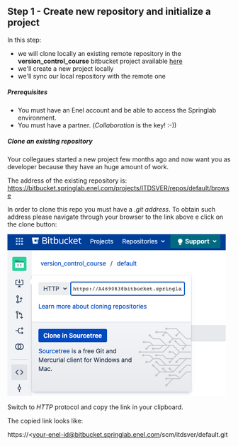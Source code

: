 ## Step 1 - Create new repository and initialize a project
In this step:
* we will clone locally an existing remote repository in the **version_control_course** bitbucket project available [here](https://bitbucket.springlab.enel.com/projects/ITDSVER) 
* we'll create a new project locally
* we'll sync our local repository with the remote one

##### Prerequisites
* You must have an Enel account and be able to access the Springlab environment.
* You must have a partner. (*Collaboration* is the key! :-))

##### Clone an existing repository
Your collegaues started a new project few months ago and now want you as developer because they have an huge amount of work.

The address of the existing repository is: https://bitbucket.springlab.enel.com/projects/ITDSVER/repos/default/browse

In order to clone this repo you must have a *.git address*.
To obtain such address please navigate through your browser to the link above e click on the clone button:

![](./assets/cloning_repo_button.png)

Switch to *HTTP* protocol and copy the link in your clipboard.

The copied link looks like:

https://<your-enel-id@bitbucket.springlab.enel.com/scm/itdsver/default.git